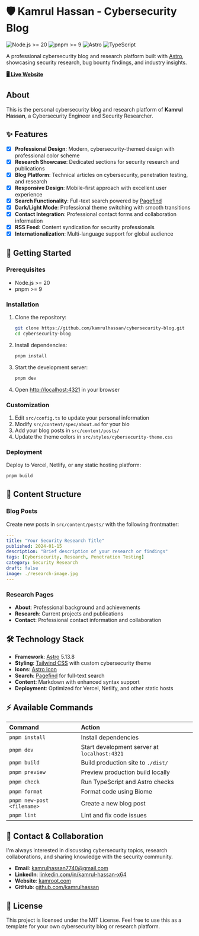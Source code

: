 # 🛡️ Kamrul Hassan - Cybersecurity Blog
![Node.js >= 20](https://img.shields.io/badge/node.js-%3E%3D20-brightgreen) 
![pnpm >= 9](https://img.shields.io/badge/pnpm-%3E%3D9-blue) 
![Astro](https://img.shields.io/badge/Astro-5.13.8-orange)
![TypeScript](https://img.shields.io/badge/TypeScript-5.9.2-blue)

A professional cybersecurity blog and research platform built with [Astro](https://astro.build), showcasing security research, bug bounty findings, and industry insights.

[**🖥️ Live Website**](https://kamroot.com)

## About

This is the personal cybersecurity blog and research platform of **Kamrul Hassan**, a Cybersecurity Engineer and Security Researcher.


## ✨ Features

- [x] **Professional Design**: Modern, cybersecurity-themed design with professional color scheme
- [x] **Research Showcase**: Dedicated sections for security research and publications
- [x] **Blog Platform**: Technical articles on cybersecurity, penetration testing, and research
- [x] **Responsive Design**: Mobile-first approach with excellent user experience
- [x] **Search Functionality**: Full-text search powered by [Pagefind](https://pagefind.app/)
- [x] **Dark/Light Mode**: Professional theme switching with smooth transitions
- [x] **Contact Integration**: Professional contact forms and collaboration information
- [x] **RSS Feed**: Content syndication for security professionals
- [x] **Internationalization**: Multi-language support for global audience

## 🚀 Getting Started

### Prerequisites
- Node.js >= 20
- pnpm >= 9

### Installation

1. Clone the repository:
   ```bash
   git clone https://github.com/kamrulhassan/cybersecurity-blog.git
   cd cybersecurity-blog
   ```

2. Install dependencies:
   ```bash
   pnpm install
   ```

3. Start the development server:
   ```bash
   pnpm dev
   ```

4. Open [http://localhost:4321](http://localhost:4321) in your browser

### Customization

1. Edit `src/config.ts` to update your personal information
2. Modify `src/content/spec/about.md` for your bio
3. Add your blog posts in `src/content/posts/`
4. Update the theme colors in `src/styles/cybersecurity-theme.css`

### Deployment

Deploy to Vercel, Netlify, or any static hosting platform:

```bash
pnpm build
```

## 📝 Content Structure

### Blog Posts
Create new posts in `src/content/posts/` with the following frontmatter:

```yaml
---
title: "Your Security Research Title"
published: 2024-01-15
description: "Brief description of your research or findings"
tags: [Cybersecurity, Research, Penetration Testing]
category: Security Research
draft: false
image: ./research-image.jpg
---
```

### Research Pages
- **About**: Professional background and achievements
- **Research**: Current projects and publications
- **Contact**: Professional contact information and collaboration

## 🛠️ Technology Stack

- **Framework**: [Astro](https://astro.build) 5.13.8
- **Styling**: [Tailwind CSS](https://tailwindcss.com) with custom cybersecurity theme
- **Icons**: [Astro Icon](https://github.com/natemoo-re/astro-icon)
- **Search**: [Pagefind](https://pagefind.app/) for full-text search
- **Content**: Markdown with enhanced syntax support
- **Deployment**: Optimized for Vercel, Netlify, and other static hosts

## ⚡ Available Commands

| Command                    | Action                                              |
|:---------------------------|:----------------------------------------------------|
| `pnpm install`             | Install dependencies                                |
| `pnpm dev`                 | Start development server at `localhost:4321`        |
| `pnpm build`               | Build production site to `./dist/`                  |
| `pnpm preview`             | Preview production build locally                    |
| `pnpm check`               | Run TypeScript and Astro checks                    |
| `pnpm format`              | Format code using Biome                            |
| `pnpm new-post <filename>` | Create a new blog post                             |
| `pnpm lint`                | Lint and fix code issues                           |

## 🤝 Contact & Collaboration

I'm always interested in discussing cybersecurity topics, research collaborations, and sharing knowledge with the security community.

- **Email**: [kamrulhassan7740@gmail.com](mailto:kamrulhassan7740@gmail.com)
- **LinkedIn**: [linkedin.com/in/kamrul-hassan-x64](https://linkedin.com/in/kamrul-hassan-x64)
- **Website**: [kamroot.com](https://kamroot.com)
- **GitHub**: [github.com/kamrulhassan](https://github.com/kamrulhassan)

## 📄 License

This project is licensed under the MIT License. Feel free to use this as a template for your own cybersecurity blog or research platform.
